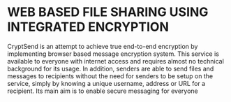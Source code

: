 # WEB BASED FILE SHARING USING INTEGRATED ENCRYPTION

CryptSend is an attempt to achieve true end-to-end encryption by
implementing browser based message encryption system. This service is
available to everyone with internet access and requires almost no technical
background for its usage. In addition, senders are able to send files and
messages to recipients without the need for senders to be setup on the service,
simply by knowing a unique username, address or URL for a recipient. Its main
aim is to enable secure messaging for everyone
